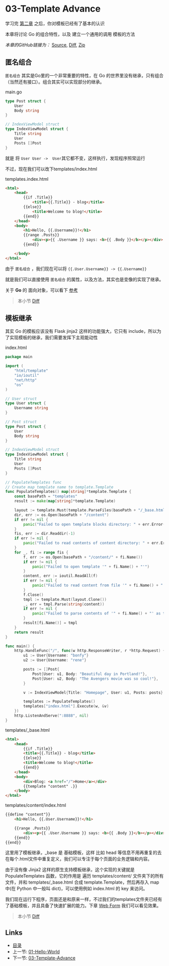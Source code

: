 # 03-Template Advance

学习完 [第二章](02-template-basic.md) 之后，你对模板已经有了基本的认识

本章将讨论 Go 的组合特性，以及 建立一个通用的调用 模板的方法

_本章的GitHub链接为：_ [Source](https://github.com/bonfy/go-mega-code/tree/03-Template-Advance), [Diff](https://github.com/bonfy/go-mega-code/compare/02-Template...03-Template-Advance), 
[Zip](https://github.com/bonfy/go-mega-code/archive/v0.3.zip)

## 匿名组合

`匿名组合` 其实是Go里的一个非常重要的特性，在 Go 的世界里没有继承，只有组合（当然还有接口）。组合其实可以实现部分的继承。


main.go

```go
type Post struct {
    User
    Body string
}

// IndexViewModel struct
type IndexViewModel struct {
    Title string
    User
    Posts []Post
}
```

就是 将 `User User ->  User`其它都不变，这样执行，发现程序照常运行

不过，现在我们可以改下templates/index.html

templates.index.html

```html
<html>
    <head>
        {{if .Title}}
            <title>{{.Title}} - blog</title>
        {{else}}
            <title>Welcome to blog!</title>
        {{end}}
    </head>
    <body>
        <h1>Hello, {{.Username}}!</h1>
        {{range .Posts}}
            <div><p>{{ .Username }} says: <b>{{ .Body }}</b></p></div>
        {{end}}

    </body>
</html>
```

由于 `匿名组合` ，我们现在可以将 `{{.User.Username}} -> {{.Username}}`

就是我们可以直接使用 `匿名组合` 的属性，以及方法，其实也是变像的实现了继承。

关于 **Go** 的 面向对象，可以看下 [参考](https://github.com/astaxie/build-web-application-with-golang/blob/master/zh/02.5.md)

> 本小节 [Diff](https://github.com/bonfy/go-mega-code/commit/134267d02ad558c191387b79afd4b1cb8bcd1622)

## 模板继承

其实 Go 的模板应该没有 Flask jinja2 这样的功能强大，它只有 include，所以为了实现模板的继承，我们需要发挥下主观能动性

index.html

```go
package main

import (
    "html/template"
    "io/ioutil"
    "net/http"
    "os"
)

// User struct
type User struct {
    Username string
}

// Post struct
type Post struct {
    User
    Body string
}

// IndexViewModel struct
type IndexViewModel struct {
    Title string
    User
    Posts []Post
}

// PopulateTemplates func
// Create map template name to template.Template
func PopulateTemplates() map[string]*template.Template {
    const basePath = "templates"
    result := make(map[string]*template.Template)

    layout := template.Must(template.ParseFiles(basePath + "/_base.html"))
    dir, err := os.Open(basePath + "/content")
    if err != nil {
        panic("Failed to open template blocks directory: " + err.Error())
    }
    fis, err := dir.Readdir(-1)
    if err != nil {
        panic("Failed to read contents of content directory: " + err.Error())
    }
    for _, fi := range fis {
        f, err := os.Open(basePath + "/content/" + fi.Name())
        if err != nil {
            panic("Failed to open template '" + fi.Name() + "'")
        }
        content, err := ioutil.ReadAll(f)
        if err != nil {
            panic("Failed to read content from file '" + fi.Name() + "'")
        }
        f.Close()
        tmpl := template.Must(layout.Clone())
        _, err = tmpl.Parse(string(content))
        if err != nil {
            panic("Failed to parse contents of '" + fi.Name() + "' as template")
        }
        result[fi.Name()] = tmpl
    }
    return result
}

func main() {
    http.HandleFunc("/", func(w http.ResponseWriter, r *http.Request) {
        u1 := User{Username: "bonfy"}
        u2 := User{Username: "rene"}

        posts := []Post{
            Post{User: u1, Body: "Beautiful day in Portland!"},
            Post{User: u2, Body: "The Avengers movie was so cool!"},
        }

        v := IndexViewModel{Title: "Homepage", User: u1, Posts: posts}

        templates := PopulateTemplates()
        templates["index.html"].Execute(w, &v)
    })
    http.ListenAndServe(":8888", nil)
}
```

templates/\_base.html

```html
<html>
    <head>
        {{if .Title}}
        <title>{{.Title}} - blog</title>
        {{else}}
        <title>Welcome to blog!</title>
        {{end}}
    </head>
    <body>
        <div>Blog: <a href="/">Home</a></div>
        {{template "content" .}}
    </body>
</html>
```

templates/content/index.html

```html
{{define "content"}}
    <h1>Hello, {{.User.Username}}!</h1>

    {{range .Posts}}
        <div><p>{{ .User.Username }} says: <b>{{ .Body }}</b></p></div>
    {{end}}
{{end}}
```

这里用了模板继承，\_base 是 基础模板，这样 比如 head 等信息不用再重复的去在每个.html文件中重复定义，我们可以专注于每个页面的业务逻辑和内容。

由于没有像 Jinja2 这样的原生支持模板继承，这个实现的关键就是 PopulateTemplates 函数，它的作用是 遍历 templates/content/ 文件夹下的所有文件，并和 templates/\_base.html 合成 template.Template，然后再存入 map 中(在 Python 中一般叫 dict)，可以使用例如 index.html 的 key 来访问。

我们现在运行下程序，页面还是和原来一样，不过我们的templates文件夹已经有了基础模板，并且具备了快速扩展的能力。下章 [Web Form](04-web-form.md) 我们可以看见效果。

> 本小节 [Diff](https://github.com/bonfy/go-mega-code/commit/e5fd3ef25bcc6874818621d06e68dee3d379778a)

## Links

  * [目录](README.md)
  * 上一节: [01-Hello-World](02-template-basic.md)
  * 下一节: [03-Template-Advance](04-web-form.md)
